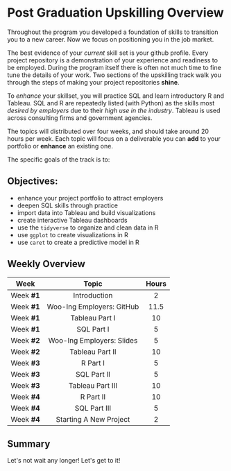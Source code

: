# Post Graduation Upskilling Overview

Throughout the program you developed a foundation of skills to transition you to a new career. Now we focus on positioning you in the job market. 

The best evidence of your _current_ skill set is your github profile. Every project repository is a demonstration of your experience and readiness to be employed. During the program itself there is often not much time to fine tune the details of your work. Two sections of the upskilling track walk you through the steps of making your project repositories **shine**.

To _enhance_ your skillset, you will practice SQL and learn introductory R and Tableau. SQL and R are repeatedly listed (with Python) as the skills most _desired by employers_  due to their _high use in the industry_. Tableau is used across consulting firms and government agencies. 

The topics will distributed over four weeks, and should take around 20 hours per week. Each topic will focus on a deliverable you can **add** to your portfolio or **enhance** an existing one.

The specific goals of the track is to:

## Objectives:

- enhance your project portfolio to attract employers
- deepen SQL skills through practice
- import data into Tableau and build visualizations 
- create interactive Tableau dashboards
- use the `tidyverse` to organize and clean data in R
- use `ggplot` to create visualizations in R
- use `caret` to create a predictive model in R

## Weekly Overview

| Week | Topic | Hours |
| :---: | :---: |  :---: | 
| Week **#1** | Introduction | 2 |
| Week **#1** | Woo-Ing Employers: GitHub | 11.5 |
| Week **#1** | Tableau Part I | 10 |
| Week **#1** | SQL Part I | 5 |
| Week **#2** | Woo-Ing Employers: Slides | 5 |
| Week **#2** | Tableau Part II | 10 |
| Week **#3** | R Part I | 5 |
| Week **#3** | SQL Part II | 5 |
| Week **#3** | Tableau Part III | 10 |
| Week **#4** | R Part II | 10 |
| Week **#4** | SQL Part III | 5 |
| Week **#4** | Starting A New Project | 2 |

## Summary 
Let's not wait any longer! Let's get to it!


